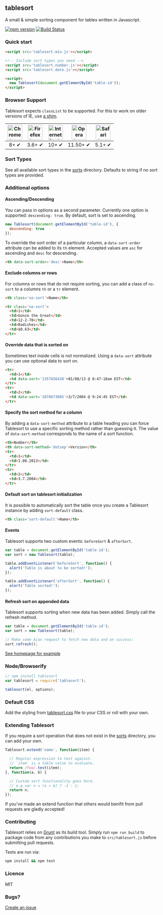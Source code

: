 tablesort
---

A small & simple sorting component for tables written in Javascript.

[![npm version](http://img.shields.io/npm/v/tablesort.svg)](https://npmjs.org/package/tablesort) [![Build Status](https://travis-ci.org/tristen/tablesort.png?Zeqckz55oF1LjKHEqHT7)](https://travis-ci.org/tristen/tablesort)

### Quick start

``` html
<script src='tablesort.min.js'></script>

<!-- Include sort types you need -->
<script src='tablesort.number.js'></script>
<script src='tablesort.date.js'></script>

<script>
  new Tablesort(document.getElementById('table-id'));
</script>
```

### Browser Support

Tablesort expects `classList` to be supported. For this to work on older versions of IE, use [a shim](https://github.com/Modernizr/Modernizr/wiki/HTML5-Cross-Browser-Polyfills#classlist).

| <img src="http://i.imgur.com/dJC1GUv.png" width="48px" height="48px" alt="Chrome logo"> | <img src="http://i.imgur.com/o1m5RcQ.png" width="48px" height="48px" alt="Firefox logo"> | <img src="http://i.imgur.com/8h3iz5H.png" width="48px" height="48px" alt="Internet Explorer logo"> | <img src="http://i.imgur.com/iQV4nmJ.png" width="48px" height="48px" alt="Opera logo"> | <img src="http://i.imgur.com/j3tgNKJ.png" width="48px" height="48px" alt="Safari logo"> |
|:---:|:---:|:---:|:---:|:---:|
| 8+ ✔ | 3.6+ ✔ | 10+ ✔ | 11.50+ ✔ | 5.1+ ✔ |

### Sort Types

See all available sort types in the [sorts](https://github.com/tristen/tablesort/tree/gh-pages/src/sorts/)
directory. Defaults to string if no sort types are provided.

### Additional options

#### Ascending/Descending
You can pass in options as a second parameter. Currently one option is
supported: `descending: true`. By default, sort is set to ascending.

``` js
new Tablesort(document.getElementById('table-id'), {
  descending: true
});
```

To override the sort order of a particular column, a `data-sort-order`
attribute can be added to its `th` element. Accepted values are `asc` for
ascending and `desc` for descending.

``` html
<th data-sort-order='desc'>Name</th>
```

#### Exclude columns or rows
For columns or rows that do not require sorting, you can add a class of
`no-sort` to a columns `th` or a `tr` element.
``` html
<th class='no-sort'>Name</th>

<tr class='no-sort'>
  <td>1</td>
  <td>Gonzo the Great</td>
  <td>12-2-70</td>
  <td>Radishes</td>
  <td>$0.63</td>
</tr>
```

#### Override data that is sorted on
Sometimes text inside cells is not normalized. Using a `data-sort` attribute
you can use optional data to sort on.

``` html
<tr>
  <td>1</td>
  <td data-sort='1357656438'>01/08/13 @ 8:47:18am EST</td>
</tr>
<tr>
  <td>2</td>
  <td data-sort='1078673085'>3/7/2004 @ 9:24:45 EST</td>
</tr>
```

#### Specify the sort method for a column
By adding a `data-sort-method` attribute to a table heading you can force
Tablesort to use a specific sorting method rather than guessing it. The value
of `data-sort-method` corresponds to the name of a sort function.

``` html
<th>Number</th>
<th data-sort-method='dotsep'>Version</th>
<tr>
  <td>1</td>
  <td>1.08.2013</td>
</tr>
<tr>
  <td>2</td>
  <td>3.7.2004</td>
</tr>
```

#### Default sort on tablesort initialization
It is possible to automatically sort the table once you create a Tablesort
instance by adding `sort-default` class.

``` html
<th class='sort-default'>Name</th>
```

#### Events
Tablesort supports two custom events: `beforeSort` & `afterSort`.

``` js
var table = document.getElementById('table-id');
var sort = new Tablesort(table);

table.addEventListener('beforeSort', function() {
  alert('Table is about to be sorted!');
});

table.addEventListener('afterSort', function() {
  alert('Table sorted!');
});
```

#### Refresh sort on appended data
Tablesort supports sorting when new data has been added. Simply call the refresh
method.

``` js
var table = document.getElementById('table-id');
var sort = new Tablesort(table);

// Make some Ajax request to fetch new data and on success:
sort.refresh();
```

[See homepage for example](http://tristen.ca/tablesort/demo/#refresh)

### Node/Browserify

``` js
// npm install tablesort
var tablesort = require('tablesort');

tablesort(el, options);
```

### Default CSS
Add the styling from [tablesort.css](tablesort.css) file to your CSS or roll with your own.


### Extending Tablesort

If you require a sort operation that does not exist
in the [sorts](https://github.com/tristen/tablesort/tree/gh-pages/src/sorts/)
directory, you can add your own.

``` js
Tablesort.extend('name', function(item) {

  // Regular expression to test against.
  // `item` is a table value to evaluate.
  return /foo/.test(item);
}, function(a, b) {

  // Custom sort functionality goes here.
  // e.g var n = (a > b) ? -1 : 1;
  return n;
});
```

If you've made an extend function that others would benifit from pull requests
are gladly accepted!

### Contributing

Tablesort relies on [Grunt](http://gruntjs.com) as its build tool. Simply run
`npm run build` to package code from any contributions you make to `src/tablesort.js`
before submitting pull requests.

Tests are run via:

```sh
npm install && npm test
```

### Licence

MIT

### Bugs?

[Create an issue](https://github.com/tristen/tablesort/issues)
